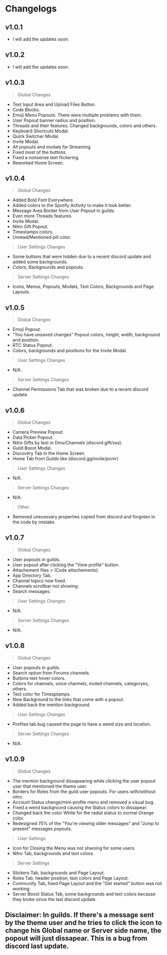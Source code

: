 # Changelogs

## v1.0.1
- I will add the updates soon.

## v1.0.2
- I will add the updates soon.
## v1.0.3
> Global Changes
- Text Input Area and Upload Files Button.
- Code Blocks.
- Emoji Menu Popouts. There were multiple problems with them.
- User Popout banner radius and position.
- Threads and their features. Changed backgrounds, colors and others.
- Keyboard Shortcuts Modal.
- Quick Switcher Modal.
- Invite Modal.
- All popouts and modals for Streaming.
- Fixed most of the buttons.
- Fixed a nonsense text flickering.
- Reworked Home Screen.


## v1.0.4
> Global Changes
- Added Bold Font Everywhere.
- Added colors to the Spotify Activity to make it look better.
- Message Area Border from User Popout in guilds.
- Even more Threads features.
- Invite Modal.
- Nitro Gift Popout.
- Timestamps colors.
- Unread/Mentioned pill color.
> User Settings Changes
- Some buttons that were hidden due to a recent discord update and added some backgrounds.
- Colors, Backgrounds and popouts.
> Server Settings Changes
- Icons, Menus, Popouts, Modals, Text Colors, Backgrounds and Page Layouts.

## v1.0.5
> Global Changes
- Emoji Popout.
- "You have unsaved changes" Popout colors, height, width, background and position.
- RTC Status Popout.
- Colors, backgrounds and positions for the Invite Modal.
> User Settings Changes
- N/A.
> Server Settings Changes
- Channel Permissions Tab that was broken due to a recent discord update.

## v1.0.6
> Global Changes
- Camera Preview Popout.
- Data Picker Popout.
- Nitro Gifts by text in Dms/Channels (discord.gift/sss).
- Guild Boost Modal.
- Discovery Tab in the Home Screen.
- Home Tab from Guilds like (discord.gg/invite/pcmr)
> User Settings Changes
- N/A.
> Server Settings Changes
- N/A.
> Other
- Removed unecessary properties copied from discord and forgoten in the code by mistake.

## v1.0.7
> Global Changes
- User popouts in guilds.
- User popout after clicking the "View profile" button.
- Attachement files > (Code attachements).
- App Directory Tab.
- Channel topics now fixed.
- Channels scrollbar not showing.
- Search messages.
> User Settings Changes
- N/A.
> Server Settings Changes
- N/A.

## v1.0.8
> Global Changes
- User popouts in guilds.
- Search option from Forums channels.
- Buttons text hover colors.
- Colors for channels, voice channels, muted channels, categoryes, others.
- Text color for Timesptamps.
- New Background to the links that come with a popout.
- Added back the mention background.

> User Settings Changes
- Profiles tab bug caused the page to have a weird size and location.
> Server Settings Changes
- N/A.

## v1.0.9
> Global Changes
- The mention background dissapearing while clicking the user popout user that mentioned the theme user.
- Borders for Roles from the guild user popouts. For users with/without nitro.
- Account Status change/mini-profile menu and removed a visual bug.
- Fixed a weird background causing the Status colors to dissapear.
- Changed back the color White for the radial status to normal Orange color.
- Redesigned 75% of the "You're viewing older messages" and "Jump to present" messages popouts.
> User Settings
- Icon for Closing the Menu was not shwoing for some users. 
- Nitro Tab, backgrounds and text colors.
> Server Settings
- Stickers Tab, backgrounds and Page Layout.
- Roles Tab, header position, text colors and Page Layout.
- Community Tab, fixed Page Layout and the "Get started" button was not working.
- Server Boost Status Tab, some backgrounds and text colors because they broke since the last discord update.
## Disclaimer: In guilds. If there's a message sent by the theme user and he tries to click the icon to change his Global name or Server side name, the popout will just dissapear. This is a bug from discord last update.
